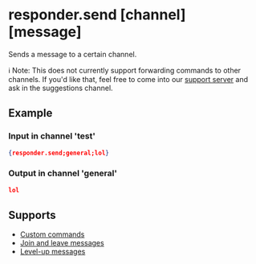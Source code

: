 # responder.send [channel] [message]

Sends a message to a certain channel.

ℹ️ Note: This does not currently support forwarding commands to other channels. If you'd like that, feel free to come into our [support server](https://get-atlas.xyz/support) and ask in the suggestions channel.

## Example

### Input in channel 'test'

```json
{responder.send;general;lol}
```

### Output in channel 'general'

```json
lol
```

## Supports

* [Custom commands](/Modules/custom_commands/)
* [Join and leave messages](/Modules/join_leave_messages/)
* [Level-up messages](/Modules/levels/)
